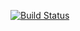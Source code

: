 [![Build Status](https://travis-ci.com/DerkVanDenBergh/lingo-game.svg?token=xxQrEZvDMqo1qQjSCuLR&branch=master)](https://travis-ci.com/DerkVanDenBergh/lingo-game)
